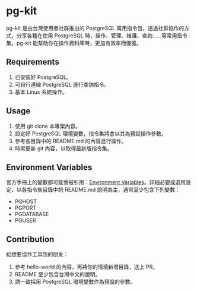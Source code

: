 # pg-kit
pg-kit 是由台灣使用者社群推出的 PostgreSQL 萬用指令包，透過社群協作的方式，分享各種在使用 PostgreSQL 時，操作、管理、維護、查詢......等常用指令集。pg-kit 能幫助你在操作資料庫時，更加有效率而優雅。

## Requirements
1. 已安裝好 PostgreSQL。
2. 可自行連線 PostgreSQL 進行查詢指令。
3. 基本 Linux 系統操作。

## Usage
1. 使用 git clone 本專案內容。
2. 設定好 PostgreSQL 環境變數，指令集將會以其為預設操作參數。
3. 參考各目錄中的 README.md 的內容進行操作。
4. 時常更新 git 內容，以取得最新版指令集。

## Environment Variables
官方手冊上的變數都可能會被引用：[Environment Variables](https://www.postgresql.org/docs/devel/static/libpq-envars.html)。詳細必要或選用設定，以各指令集目錄中的 README.md 說明為主，通常至少包含下列變數：
- PGHOST
- PGPORT
- PGDATABASE
- PGUSER

## Contribution
給想要協作工具包的朋友：
1. 參考 hello-world 的內容，再將你的情境新增目錄，送上 PR。
1. README 至少包含台灣中文的說明。
2. 請一致採用 PostgreSQL 環境變數作為預設的參數。

